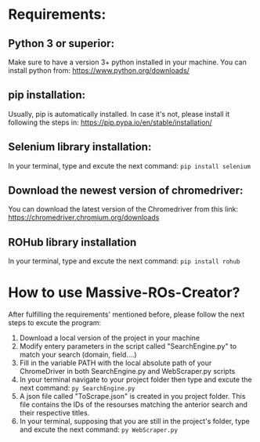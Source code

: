 # Requirements:

## Python 3 or superior:
Make sure to have a version 3+ python installed in your machine.
You can install python from: https://www.python.org/downloads/

## pip installation:
Usually, pip is automatically installed. In case it's not, please install it following the steps in: https://pip.pypa.io/en/stable/installation/

## Selenium library installation:
In your terminal, type and excute the next command:
`pip install selenium` 

## Download the newest version of chromedriver:
You can download the latest version of the Chromedriver from this link: https://chromedriver.chromium.org/downloads

## ROHub library installation
In your terminal, type and excute the next command:
`pip install rohub`

# How to use Massive-ROs-Creator?
After fulfilling the requirements' mentioned before, please follow the next steps to excute the program:

1. Download a local version of the project in your machine
2. Modify entery parameters in the script called "SearchEngine.py" to match your search (domain, field....)
3. Fill in the variable PATH with the local absolute path of your ChromeDriver in both SearchEngine.py and WebScraper.py scripts
4. In your terminal navigate to your project folder then type and excute the next command: 
`py SearchEngine.py`
5. A json file called "ToScrape.json" is created in you project folder. This file contains the IDs of the resourses matching the anterior search and their respective titles.
6. In your terminal, supposing that you are still in the project's folder, type and excute the next command:
`py WebScraper.py`


